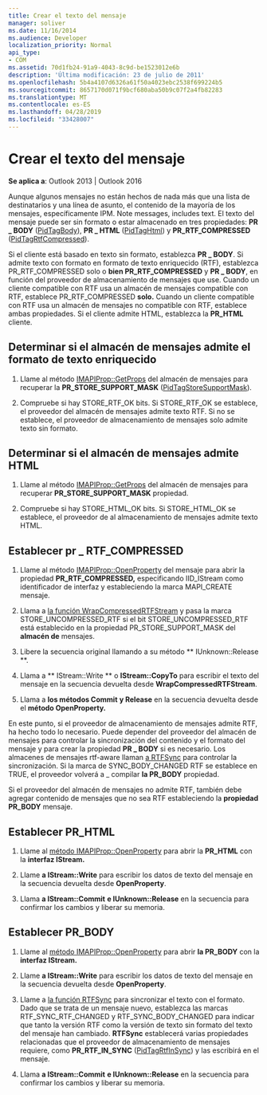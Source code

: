 ```yaml
---
title: Crear el texto del mensaje
manager: soliver
ms.date: 11/16/2014
ms.audience: Developer
localization_priority: Normal
api_type:
- COM
ms.assetid: 70d1fb24-91a9-4043-8c9d-be1523012e6b
description: 'Última modificación: 23 de julio de 2011'
ms.openlocfilehash: 5b4a4107d6326a61f50a4023ebc2538f699224b5
ms.sourcegitcommit: 8657170d071f9bcf680aba50b9c07f2a4fb82283
ms.translationtype: MT
ms.contentlocale: es-ES
ms.lasthandoff: 04/28/2019
ms.locfileid: "33428007"
---
```

# <a name="creating-message-text"></a>Crear el texto del mensaje

**Se aplica a**: Outlook 2013 | Outlook 2016 
  
Aunque algunos mensajes no están hechos de nada más que una lista de destinatarios y una línea de asunto, el contenido de la mayoría de los mensajes, específicamente IPM. Note messages, includes text. El texto del mensaje puede ser sin formato o estar almacenado en tres propiedades: **PR \_ BODY** ([PidTagBody](pidtagbody-canonical-property.md)), **PR \_ HTML** ([PidTagHtml](pidtaghtml-canonical-property.md)) y **PR_RTF_COMPRESSED** ([PidTagRtfCompressed](pidtagrtfcompressed-canonical-property.md)). 

Si el cliente está basado en texto sin formato, establezca **PR \_ BODY**. Si admite texto con formato en formato de  texto enriquecido (RTF), establezca PR_RTF_COMPRESSED solo o **bien PR_RTF_COMPRESSED** y **PR \_ BODY**, en función del proveedor de almacenamiento de mensajes que use. Cuando un cliente compatible con RTF usa un almacén de mensajes compatible con RTF, establece PR_RTF_COMPRESSED **solo.** Cuando un cliente compatible con RTF usa un almacén de mensajes no compatible con RTF, establece ambas propiedades. Si el cliente admite HTML, establezca la **PR_HTML** cliente. 
  
## <a name="determine-whether-your-message-store-supports-rich-text-format"></a>Determinar si el almacén de mensajes admite el formato de texto enriquecido
  
1. Llame al método [IMAPIProp::GetProps](imapiprop-getprops.md) del almacén de mensajes para recuperar la **PR_STORE_SUPPORT_MASK** ([PidTagStoreSupportMask](pidtagstoresupportmask-canonical-property.md)).
    
2. Compruebe si hay STORE_RTF_OK bits. Si STORE_RTF_OK se establece, el proveedor del almacén de mensajes admite texto RTF. Si no se establece, el proveedor de almacenamiento de mensajes solo admite texto sin formato.
    
## <a name="determine-whether-your-message-store-supports-html"></a>Determinar si el almacén de mensajes admite HTML
  
1. Llame al método [IMAPIProp::GetProps](imapiprop-getprops.md) del almacén de mensajes para recuperar **PR_STORE_SUPPORT_MASK** propiedad. 
    
2. Compruebe si hay STORE_HTML_OK bits. Si STORE_HTML_OK se establece, el proveedor de al almacenamiento de mensajes admite texto HTML. 
    
## <a name="set-pr_rtf_compressed"></a>Establecer pr \_ RTF_COMPRESSED
  
1. Llame al método [IMAPIProp::OpenProperty](imapiprop-openproperty.md) del mensaje para abrir la propiedad **PR_RTF_COMPRESSED,** especificando IID_IStream como identificador de interfaz y estableciendo la marca MAPI_CREATE mensaje. 
    
2. Llama a [la función WrapCompressedRTFStream](wrapcompressedrtfstream.md) y pasa la marca STORE_UNCOMPRESSED_RTF si el bit STORE_UNCOMPRESSED_RTF está establecido en la propiedad PR_STORE_SUPPORT_MASK del **almacén de** mensajes. 
    
3. Libere la secuencia original llamando a su método ** IUnknown::Release **. 
    
4. Llama a ** IStream::Write ** o **IStream::CopyTo** para escribir el texto del mensaje en la secuencia devuelta desde **WrapCompressedRTFStream**.
    
5. Llama a **los métodos Commit** **y Release** en la secuencia devuelta desde el **método OpenProperty.** 
    
En este punto, si el proveedor de almacenamiento de mensajes admite RTF, ha hecho todo lo necesario. Puede depender del proveedor del almacén de mensajes para controlar la sincronización del contenido y el formato del mensaje y para crear la propiedad **PR \_ BODY** si es necesario. Los almacenes de mensajes rtf-aware llaman [a RTFSync](rtfsync.md) para controlar la sincronización. Si la marca de SYNC_BODY_CHANGED RTF se establece en TRUE, el proveedor volverá a \_ compilar **la PR_BODY** propiedad. 
  
Si el proveedor del almacén de mensajes no admite RTF, también debe agregar contenido de mensajes que no sea RTF estableciendo la **propiedad PR_BODY** mensaje. 
  
## <a name="set-pr_html"></a>Establecer PR_HTML
  
1. Llame al [método IMAPIProp::OpenProperty](imapiprop-openproperty.md) para abrir la **PR_HTML** con la **interfaz IStream.** 
    
2. Llame **a IStream::Write** para escribir los datos de texto del mensaje en la secuencia devuelta desde **OpenProperty**. 
    
3. Llama **a IStream::Commit** **e IUnknown::Release** en la secuencia para confirmar los cambios y liberar su memoria. 
    
## <a name="set-pr_body"></a>Establecer PR_BODY
  
1. Llame al [método IMAPIProp::OpenProperty](imapiprop-openproperty.md) para abrir **la PR_BODY** con la **interfaz IStream.** 
    
2. Llame **a IStream::Write** para escribir los datos de texto del mensaje en la secuencia devuelta desde **OpenProperty**. 
    
3. Llame a [la función RTFSync](rtfsync.md) para sincronizar el texto con el formato. Dado que se trata de un mensaje nuevo, establezca las marcas RTF_SYNC_RTF_CHANGED y RTF_SYNC_BODY_CHANGED para indicar que tanto la versión RTF como la versión de texto sin formato del texto del mensaje han cambiado. **RTFSync** establecerá varias propiedades relacionadas que el proveedor de almacenamiento de mensajes requiere, como **PR_RTF_IN_SYNC** ([PidTagRtfInSync](pidtagrtfinsync-canonical-property.md)) y las escribirá en el mensaje.
    
4. Llama **a IStream::Commit** **e IUnknown::Release** en la secuencia para confirmar los cambios y liberar su memoria. 
    

